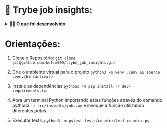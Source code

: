 # 🚀 Trybe job insights:

<details>
  <summary><strong>👨‍💻 O que foi desenvolvido</strong></summary><br />
  <p align="center">
    <img src="https://github.com/tryber/sd-023-b-project-job-insights/raw/main/.images/job.png" alt="Logo Aplicação" width="300"/>
  </p>
  
  Neste projeto foi implementado análises a partir de um conjunto de dados sobre empregos. As implementações foram incorporadas a um aplicativo Web desenvolvido com Flask (um framework web muito popular na comunidade Python).

  Os dados foram extraídos do site [Glassdoor](https://www.glassdoor.com.br/) e obtidos através do [Kaggle](https://www.kaggle.com/atharvap329/glassdoor-data-science-job-data), uma plataforma disponiblizando conjuntos de dados para cientistas de dados.

  🚵 Habilidades trabalhadas:
  <ul>
    <li>Utilizar o terminal interativo do Python.</li>
    <li>Utilizar estruturas condicionais e de repetição.</li>
    <li>Utilizar funções built-in do Python.</li>
    <li>Utilizar tratamento de exceções.</li>
    <li>Realizar a manipulação de arquivos.</li>
    <li>Escrever funções.</li>
    <li>Escrever testes com Pytest.</li>
    <li>Escrever seus próprios módulos e importá-los em outros códigos.</li>
  </ul>
</details>

# Orientações:
1. Clone o Repositório: 
`git clone git@github.com:betim009/trybe_job_insights.git`

2. Crie o ambiente virtual para o projeto
`python3 -m venv .venv && source .venv/bin/activate`

3. Instale as dependências
`python3 -m pip install -r dev-requirements.txt`

4. Abra um terminal Python importando estas funções através do comando python3
`-i src/insights/jobs.py` e invoque a função utilizando diferentes _paths_.

5. Executar tests:
`python3 -m pytest tests/counter/test_counter.py`


  
  
  
  
